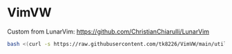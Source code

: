 # VimVW
Custom from LunarVim: https://github.com/ChristianChiarulli/LunarVim
```bash
bash <(curl -s https://raw.githubusercontent.com/tk8226/VimVW/main/utils/installer/install.sh)
```
